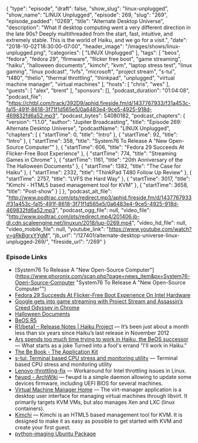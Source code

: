 {
  "type": "episode",
  "draft": false,
  "show_slug": "linux-unplugged",
  "show_name": "LINUX Unplugged",
  "episode": 269,
  "slug": "269",
  "episode_padded": "0269",
  "title": "Alternate Desktop Universe",
  "description": "What if desktop computing went a very different direction in the late 90s? Deeply multithreaded from the start, fast, intuitive, and extremely stable. This is the world of Haiku, and we go for a visit.",
  "date": "2018-10-02T18:30:00-07:00",
  "header_image": "/images/shows/linux-unplugged.png",
  "categories": [
    "LINUX Unplugged"
  ],
  "tags": [
    "beos",
    "fedora",
    "fedora 29",
    "firmware",
    "flicker free boot",
    "game streaming",
    "haiku",
    "halloween documents",
    "kimchi",
    "kvm",
    "laptop stress test",
    "linux gaming",
    "linux podcast",
    "lvfs",
    "microsoft",
    "project stream",
    "s-tui",
    "t480",
    "thelio",
    "thermal throttling",
    "thinkpad",
    "unplugged",
    "virtual machine manager",
    "virtual machines"
  ],
  "hosts": [
    "chris",
    "wes"
  ],
  "guests": [
    "alex",
    "brent"
  ],
  "sponsors": [],
  "podcast_duration": "01:04:08",
  "podcast_file": "https://chtbl.com/track/392D9/aphid.fireside.fm/d/1437767933/f31a453c-fa15-491f-8618-3f71f1d565e5/0a6483e4-9ce5-4925-918d-469832fd6a52.mp3",
  "podcast_bytes": 54080182,
  "podcast_chapters": {
    "version": "1.1.0",
    "author": "Jupiter Broadcasting",
    "title": "Episode 269: Alternate Desktop Universe",
    "podcastName": "LINUX Unplugged",
    "chapters": [
      {
        "startTime": 0,
        "title": "Intro"
      },
      {
        "startTime": 92,
        "title": "Intro"
      },
      {
        "startTime": 358,
        "title": "System76 To Release A \"New Open-Source Computer\""
      },
      {
        "startTime": 606,
        "title": "Fedora 29 Succeeds At Flicker-Free Boot Experience"
      },
      {
        "startTime": 774,
        "title": "Streaming Games in Chrome"
      },
      {
        "startTime": 1161,
        "title": "20th Anniversary of the The Halloween Documents"
      },
      {
        "startTime": 1382,
        "title": "The Case for Haiku"
      },
      {
        "startTime": 2332,
        "title": "ThinkPad T480 Follow Up Review"
      },
      {
        "startTime": 2757,
        "title": "LVFS the Hard Way"
      },
      {
        "startTime": 3017,
        "title": "Kimchi - HTML5 based management tool for KVM"
      },
      {
        "startTime": 3658,
        "title": "Post-show"
      }
    ]
  },
  "podcast_alt_file": "http://www.podtrac.com/pts/redirect.mp3/aphid.fireside.fm/d/1437767933/f31a453c-fa15-491f-8618-3f71f1d565e5/0a6483e4-9ce5-4925-918d-469832fd6a52.mp3",
  "podcast_ogg_file": null,
  "video_file": "http://www.podtrac.com/pts/redirect.mp4/201406.jb-dl.cdn.scaleengine.net/linuxun/2018/lup-0269.mp4",
  "video_hd_file": null,
  "video_mobile_file": null,
  "youtube_link": "https://www.youtube.com/watch?v=gRkBgrxYYgM",
  "jb_url": "/127401/alternate-desktop-universe-linux-unplugged-269/",
  "fireside_url": "/269"
}


### Episode Links

  * [System76 To Release A "New Open-Source Computer"](https://www.phoronix.com/scan.php?page=news_item&px=System76-Open-Source-Computer "System76 To Release A "New Open-Source Computer"")
  * [Fedora 29 Succeeds At Flicker-Free Boot Experience On Intel Hardware](https://www.phoronix.com/scan.php?page=news_item&px=Fedora-29-Flicker-Free-Boot "Fedora 29 Succeeds At Flicker-Free Boot Experience On Intel Hardware")
  * [Google gets into game streaming with Project Stream and Assassin’s Creed Odyssey in Chrome](https://techcrunch.com/2018/10/01/google-gets-into-game-streaming-with-project-stream-and-assassins-creed-odyssey-in-chrome/ "Google gets into game streaming with Project Stream and Assassin’s Creed Odyssey in Chrome")
  * [Halloween Documents](http://www.catb.org/~esr/halloween/ "Halloween Documents")
  * [BeOS R5](https://en.wikipedia.org/wiki/BeOS_R5 "BeOS R5")
  * [R1/beta1 – Release Notes | Haiku Project](https://www.haiku-os.org/get-haiku/release-notes/ "R1/beta1 – Release Notes | Haiku Project") — It’s been just about a month less than six years since Haiku’s last release in November 2012
  * [Ars spends too much time trying to work in Haiku, the BeOS successor](https://arstechnica.com/information-technology/2017/07/ars-spends-too-much-time-trying-to-work-in-haiku-the-beos-successor/ "Ars spends too much time trying to work in Haiku, the BeOS successor") — What starts as a joke Turned into a fool's errand "I'll work in Haiku."
  * [The Be Book - The Application Kit](https://www.haiku-os.org/legacy-docs/bebook/TheApplicationKit_Overview.html "The Be Book - The Application Kit")
  * [s-tui: Terminal based CPU stress and monitoring utility](https://github.com/amanusk/s-tui "s-tui: Terminal based CPU stress and monitoring utility") — Terminal based CPU stress and monitoring utility
  * [Lenovo-throttling-fix](https://github.com/erpalma/lenovo-throttling-fix "Lenovo-throttling-fix") — Workaround for Intel throttling issues in Linux.
  * [fwupd - ArchWiki](https://wiki.archlinux.org/index.php/Fwupd "fwupd - ArchWiki") — fwupd is a simple daemon allowing to update some devices firmware, including UEFI BIOS for several machines. 
  * [Virtual Machine Manager Home](https://virt-manager.org/ "Virtual Machine Manager Home") — The virt-manager application is a desktop user interface for managing virtual machines through libvirt. It primarily targets KVM VMs, but also manages Xen and LXC (linux containers).
  * [Kimchi](https://github.com/kimchi-project/kimchi#what-is-kimchi "Kimchi") — Kimchi is an HTML5 based management tool for KVM. It is designed to make it as easy as possible to get started with KVM and create your first guest.
  * [python-imaging Ubuntu Package](https://launchpad.net/ubuntu/bionic/amd64/python-imaging/4.1.1-3build2 "python-imaging Ubuntu Package")


